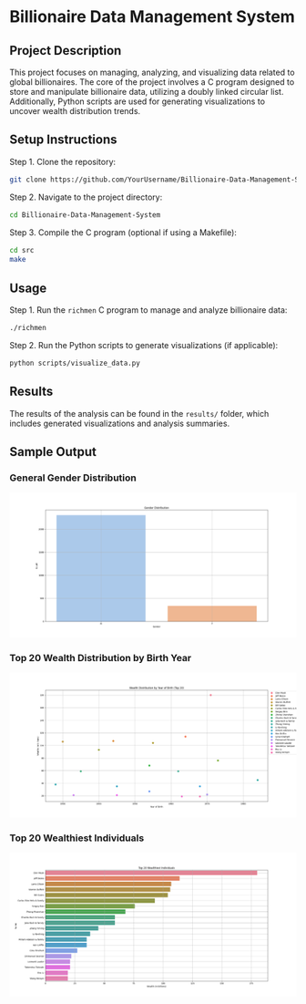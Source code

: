 # Billionaire Data Management System

## Project Description
This project focuses on managing, analyzing, and visualizing data related to global billionaires. The core of the project involves a C program designed to store and manipulate billionaire data, utilizing a doubly linked circular list. Additionally, Python scripts are used for generating visualizations to uncover wealth distribution trends.

## Setup Instructions

Step 1. Clone the repository:
```bash
git clone https://github.com/YourUsername/Billionaire-Data-Management-System.git
```
Step 2. Navigate to the project directory:
```bash
cd Billionaire-Data-Management-System
```
Step 3. Compile the C program (optional if using a Makefile):
```bash
cd src
make
```

## Usage

Step 1. Run the `richmen` C program to manage and analyze billionaire data:
```bash
./richmen
```

Step 2. Run the Python scripts to generate visualizations (if applicable):
```bash
python scripts/visualize_data.py
```

## Results

The results of the analysis can be found in the `results/` folder, which includes generated visualizations and analysis summaries.

## Sample Output

### General Gender Distribution
![General Gender Distribution](results/general_gender_distribution.png)

### Top 20 Wealth Distribution by Birth Year
![Top 20 Wealth Distribution by Birth Year](results/top_20_wealth_distribution_by_birthyear.png)

### Top 20 Wealthiest Individuals
![Top 20 Wealthiest Individuals](results/top_20_wealthiest.png)